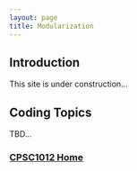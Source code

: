 ```yaml
---
layout: page
title: Modularization
---
```

## Introduction
This site is under construction...

## Coding Topics
TBD...

### [CPSC1012 Home](../)